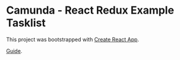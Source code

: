 # Camunda - React Redux Example Tasklist

This project was bootstrapped with [Create React App](https://github.com/facebookincubator/create-react-app).

[Guide](https://github.com/facebookincubator/create-react-app/blob/master/packages/react-scripts/template/README.md).
